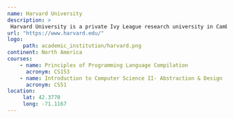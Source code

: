 ```yaml
---
name: Harvard University 
description: >
 Harvard University is a private Ivy League research university in Cambridge, Massachusetts. higher education academy. 
url: "https://www.harvard.edu/"
logo:
     path: academic_institution/harvard.png
continent: North America
courses:
    - name: Principles of Programming Language Compilation 
      acronym: CS153
    - name: Introduction to Computer Science II- Abstraction & Design
      acronym: CS51
location:
     lat: 42.3770
     long: -71.1167
---
```


